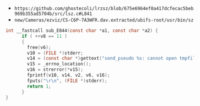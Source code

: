 * `https://github.com/ghostecoli/lrzsz/blob/675e6964ef0a417dcfecac5beb969b355ad5704b/src/lsz.c#L841`
* `new/Cameras/ezviz/CS-C6P-7A3WFR.dav.extracted/ubifs-root/usr/bin/sz`

```c
int __fastcall sub_E844(const char *a1, const char *a2) {
      if ( ++v8 == 11 )
      {
        free(v6);
        v10 = (FILE *)stderr;
        v14 = (const char *)gettext("send_pseudo %s: cannot open tmpfile %s: %s", v11, v12, v13);
        v15 = _errno_location();
        v16 = strerror(*v15);
        fprintf(v10, v14, v2, v6, v16);
        fputs("\r\n", (FILE *)stderr);
        return 1;
      }
}
```
